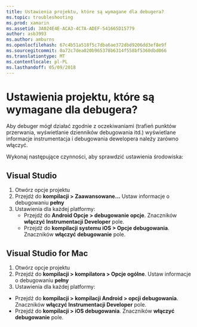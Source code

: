 ```yaml
---
title: Ustawienia projektu, które są wymagane dla debugera?
ms.topic: troubleshooting
ms.prod: xamarin
ms.assetid: 3A024E4E-ACA3-4C7A-ADEF-541665D15779
author: asb3993
ms.author: amburns
ms.openlocfilehash: 67c4b51a518f5c7dba6ae372dbd9206dd3ef8e9f
ms.sourcegitcommit: 0a72c7dea020b965378b6314f558bf5360dbd066
ms.translationtype: MT
ms.contentlocale: pl-PL
ms.lasthandoff: 05/09/2018
---
```

# <a name="what-project-settings-are-required-for-the-debugger"></a>Ustawienia projektu, które są wymagane dla debugera?

Aby debuger mógł działać zgodnie z oczekiwaniami (trafień punktów przerwania, wyświetlanie dzienników debugowania itd.) wyświetlane informacje instrumentacja i debugowania dewelopera należy zarówno włączyć.

Wykonaj następujące czynności, aby sprawdzić ustawienia środowiska:

## <a name="visual-studio"></a>Visual Studio
1. Otwórz opcje projektu
2. Przejdź do **kompilacji > Zaawansowane...** Ustaw informacje o debugowaniu **pełny**
3. Ustawienia dla każdej platformy:
   - Przejdź do **Android Opcje > debugowanie opcje**. Znaczników **włączyć Instrumentacji Developer** pole.
   - Przejdź do **kompilacji systemu iOS > Opcje debugowania**. Znaczników **włączyć debugowanie** pole.

## <a name="visual-studio-for-mac"></a>Visual Studio for Mac
1. Otwórz opcje projektu
2. Przejdź do **kompilacji > kompilatora > Opcje ogólne**. Ustaw informacje o debugowaniu **pełny**
3. Ustawienia dla każdej platformy:
  - Przejdź do **kompilacji > kompilacji Android > opcji debugowania**. Znaczników **włączyć Instrumentacji Developer** pole.
  - Przejdź do **kompilacji > iOS debugowania**. Znaczników **włączyć debugowanie** pole.

